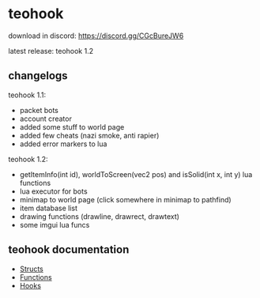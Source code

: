 # teohook

download in discord: https://discord.gg/CGcBureJW6

latest release: teohook 1.2

## changelogs

teohook 1.1:
- packet bots
- account creator
- added some stuff to world page
- added few cheats (nazi smoke, anti rapier)
- added error markers to lua

teohook 1.2:
- getItemInfo(int id), worldToScreen(vec2 pos) and isSolid(int x, int y) lua functions
- lua executor for bots
- minimap to world page (click somewhere in minimap to pathfind)
- item database list
- drawing functions (drawline, drawrect, drawtext)
- some imgui lua funcs

## teohook documentation
* [Structs](Structs.md)
* [Functions](Functions.md)
* [Hooks](Hooks.md)

